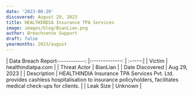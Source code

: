 ```yaml
---
date: '2023-08-29'
discovered: August 29, 2023
title: HEALTHINDIA Insurance TPA Services
image: images/blog/BianLian.png
author: Breachsense Support
draft: false
yearmonths: 2023/august
---
```


| Data Breach Report------------:     |:-------------:    | :-----:|
| Victim      | healthindiatpa.com      | 
| Threat Actor      | BianLian      | 
| Date Discovered      | Aug 29, 2023      | 
| Description      | HEALTHINDIA Insurance TPA Services Pvt. Ltd. provides cashless hospitalisation to insurance policyholders, facilitates medical check-ups for clients.      | 
| Leak Size      | Unknown      | 

